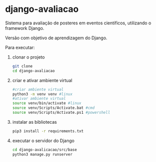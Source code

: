 # django-avaliacao
Sistema para avaliação de posteres em eventos científicos, utilizando o framework Django.

Versão com objetivo de aprendizagem do Django.


Para executar:

1. clonar o projeto 
    ```bash
    git clone
    cd django-avaliacao
    ```
1. criar e ativar ambiente virtual
    ```bash
    #criar ambiente virtual
    python3 -m venv venv #linux
    #ativar ambiente virtual
    source venv/bin/activate #linux
    source venv/Scripts/Activate.bat #cmd
    source venv/Scripts/Activate.ps1 #powershell
    ```
1. instalar as bibliotecas
    ```bash
    pip3 install -r requirements.txt
    ```
1. executar o servidor do Django
    ```bash
    cd django-avalicacao/src/base
    python3 manage.py runserver
    ```